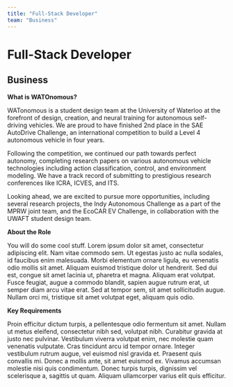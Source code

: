 ```yaml
---
title: "Full-Stack Developer"
team: "Business"
---
```


# Full-Stack Developer
## Business

**What is WATOnomous?**

WATonomous is a student design team at the University of Waterloo at the forefront of design, creation, and neural training for autonomous self-driving vehicles. We are proud to have finished 2nd place in the SAE AutoDrive Challenge, an international competition to build a Level 4 autonomous vehicle in four years.

Following the competition, we continued our path towards perfect autonomy, completing research papers on various autonomous vehicle technologies including action classification, control, and environment modeling. We have a track record of submitting to prestigious research conferences like ICRA, ICVES, and ITS.

Looking ahead, we are excited to pursue more opportunities, including several research projects, the Indy Autonomous Challenge as a part of the MPRW joint team, and the EcoCAR EV Challenge, in collaboration with the UWAFT student design team.

**About the Role**

You will do some cool stuff. Lorem ipsum dolor sit amet, consectetur adipiscing elit. Nam vitae commodo sem. Ut egestas justo ac nulla sodales, id faucibus enim malesuada. Morbi elementum ornare ligula, eu venenatis odio mollis sit amet. Aliquam euismod tristique dolor ut hendrerit. Sed dui est, congue sit amet lacinia ut, pharetra et magna. Aliquam erat volutpat. Fusce feugiat, augue a commodo blandit, sapien augue rutrum erat, ut semper diam arcu vitae erat. Sed at tempor sem, sit amet sollicitudin augue. Nullam orci mi, tristique sit amet volutpat eget, aliquam quis odio.

**Key Requirements**

Proin efficitur dictum turpis, a pellentesque odio fermentum sit amet. Nullam ut metus eleifend, consectetur nibh sed, volutpat nibh. Curabitur gravida at justo nec pulvinar. Vestibulum viverra volutpat enim, nec molestie quam venenatis vulputate. Cras tincidunt arcu id tempor ornare. Integer vestibulum rutrum augue, vel euismod nisl gravida et. Praesent quis convallis mi. Donec a mollis ante, sit amet euismod ex. Vivamus accumsan molestie nisi quis condimentum. Donec turpis turpis, dignissim vel scelerisque a, sagittis ut quam. Aliquam ullamcorper varius elit quis efficitur.
